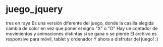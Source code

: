 # juego_jquery
tres en raya
Es una versión diferente del juego, donde la casilla elegida cambia de color en vez que poner el signo "X" o "O"
Hay un contador de movimientos y animaciones distintas si se gana o se pierde
El archivo es responsive para móvil, tablet y ordenador
Y ahora a disfrutar del juego! :)
